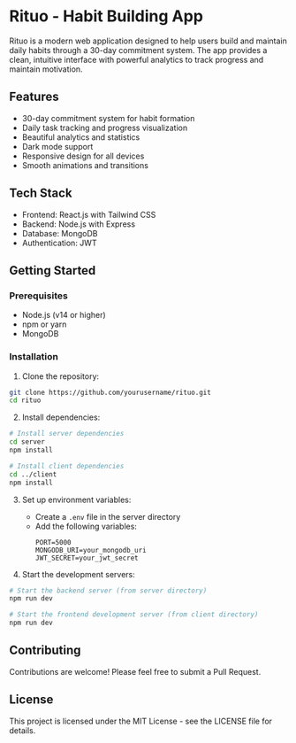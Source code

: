 # Rituo - Habit Building App

Rituo is a modern web application designed to help users build and maintain daily habits through a 30-day commitment system. The app provides a clean, intuitive interface with powerful analytics to track progress and maintain motivation.

## Features

- 30-day commitment system for habit formation
- Daily task tracking and progress visualization
- Beautiful analytics and statistics
- Dark mode support
- Responsive design for all devices
- Smooth animations and transitions

## Tech Stack

- Frontend: React.js with Tailwind CSS
- Backend: Node.js with Express
- Database: MongoDB
- Authentication: JWT

## Getting Started

### Prerequisites

- Node.js (v14 or higher)
- npm or yarn
- MongoDB

### Installation

1. Clone the repository:
```bash
git clone https://github.com/yourusername/rituo.git
cd rituo
```

2. Install dependencies:
```bash
# Install server dependencies
cd server
npm install

# Install client dependencies
cd ../client
npm install
```

3. Set up environment variables:
   - Create a `.env` file in the server directory
   - Add the following variables:
     ```
     PORT=5000
     MONGODB_URI=your_mongodb_uri
     JWT_SECRET=your_jwt_secret
     ```

4. Start the development servers:
```bash
# Start the backend server (from server directory)
npm run dev

# Start the frontend development server (from client directory)
npm run dev
```

## Contributing

Contributions are welcome! Please feel free to submit a Pull Request.

## License

This project is licensed under the MIT License - see the LICENSE file for details.